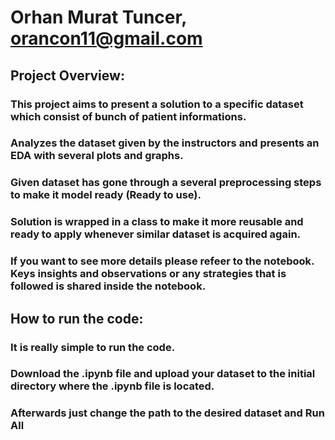 # Orhan Murat Tuncer, orancon11@gmail.com

## Project Overview:
### This project aims to present a solution to a specific dataset which consist of bunch of patient informations.
### Analyzes the dataset given by the instructors and presents an EDA with several plots and graphs.
### Given dataset has gone through a several preprocessing steps to make it model ready (Ready to use).
### Solution is wrapped in a class to make it more reusable and ready to apply whenever similar dataset is acquired again.
### If you want to see more details please refeer to the notebook. Keys insights and observations or any strategies that is followed is shared inside the notebook.

## How to run the code:
### It is really simple to run the code.
### Download the .ipynb file and upload your dataset to the initial directory where the .ipynb file is located.
### Afterwards just change the path to the desired dataset and **Run All**
